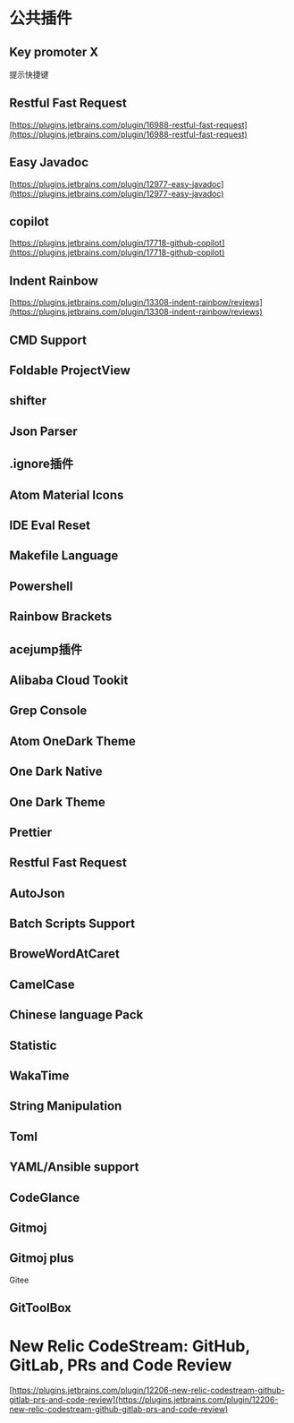 # 公共插件

## Key promoter X

提示快捷键

## Restful Fast Request

[https://plugins.jetbrains.com/plugin/16988-restful-fast-request](https://plugins.jetbrains.com/plugin/16988-restful-fast-request)

## Easy Javadoc

[https://plugins.jetbrains.com/plugin/12977-easy-javadoc](https://plugins.jetbrains.com/plugin/12977-easy-javadoc)

## copilot

[https://plugins.jetbrains.com/plugin/17718-github-copilot](https://plugins.jetbrains.com/plugin/17718-github-copilot)

## Indent Rainbow

[https://plugins.jetbrains.com/plugin/13308-indent-rainbow/reviews](https://plugins.jetbrains.com/plugin/13308-indent-rainbow/reviews)

## CMD Support

## Foldable ProjectView

## shifter

## Json Parser

## .ignore插件

## Atom Material Icons

## IDE Eval Reset

## Makefile Language

## Powershell

## Rainbow Brackets

## acejump插件

## Alibaba Cloud Tookit

## Grep Console

## Atom OneDark Theme

## One Dark Native

## One Dark Theme

## Prettier

## Restful Fast Request

## AutoJson

## Batch Scripts Support

## BroweWordAtCaret

## CamelCase

## Chinese language Pack

## Statistic

## WakaTime

## String Manipulation

## Toml

## YAML/Ansible support

## CodeGlance

## Gitmoj

## Gitmoj plus

Gitee

## GitToolBox

# New Relic CodeStream: GitHub, GitLab, PRs and Code Review

[https://plugins.jetbrains.com/plugin/12206-new-relic-codestream-github-gitlab-prs-and-code-review](https://plugins.jetbrains.com/plugin/12206-new-relic-codestream-github-gitlab-prs-and-code-review)
​
